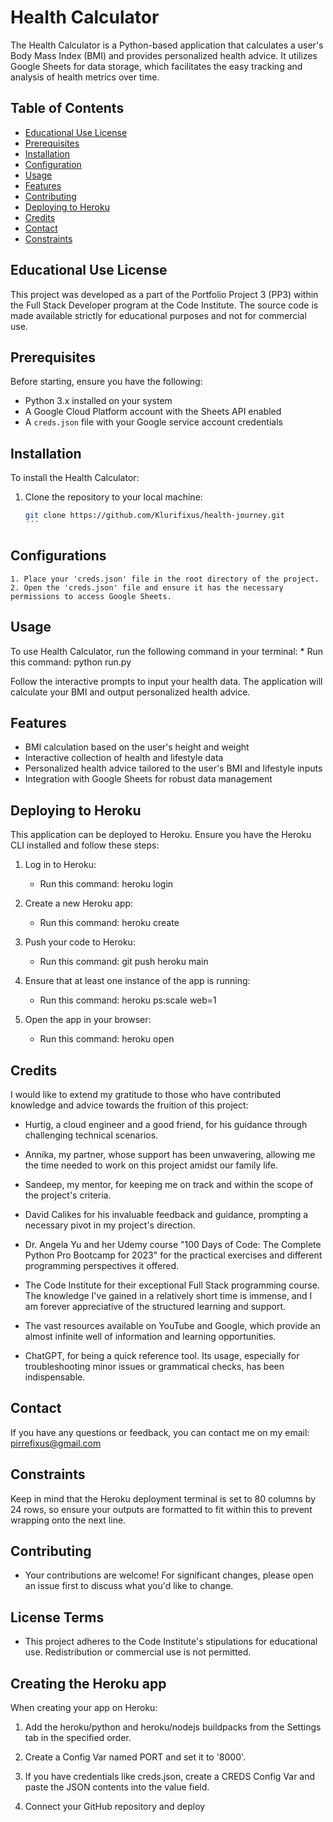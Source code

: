 # Health Calculator

The Health Calculator is a Python-based application that calculates a user's Body Mass Index (BMI) and provides personalized health advice. It utilizes Google Sheets for data storage, which facilitates the easy tracking and analysis of health metrics over time.

## Table of Contents
- [Educational Use License](#educational-use-license)
- [Prerequisites](#prerequisites)
- [Installation](#installation)
- [Configuration](#configuration)
- [Usage](#usage)
- [Features](#features)
- [Contributing](#contributing)
- [Deploying to Heroku](#deploying-to-heroku)
- [Credits](#credits)
- [Contact](#contact)
- [Constraints](#constraints)

## Educational Use License

This project was developed as a part of the Portfolio Project 3 (PP3) within the Full Stack Developer program at the Code Institute. The source code is made available strictly for educational purposes and not for commercial use.

## Prerequisites

Before starting, ensure you have the following:

- Python 3.x installed on your system
- A Google Cloud Platform account with the Sheets API enabled
- A `creds.json` file with your Google service account credentials

## Installation

To install the Health Calculator:

1. Clone the repository to your local machine:
   ```sh
   git clone https://github.com/Klurifixus/health-journey.git
   ´´´

## Configurations

    1. Place your 'creds.json' file in the root directory of the project.
    2. Open the 'creds.json' file and ensure it has the necessary permissions to access Google Sheets.

## Usage

To use Health Calculator, run the following command in your terminal:
    * Run this command: python run.py

Follow the interactive prompts to input your health data. The application will calculate your BMI and output personalized health advice.    

## Features
* BMI calculation based on the user's height and weight
* Interactive collection of health and lifestyle data
* Personalized health advice tailored to the user's BMI and lifestyle inputs
* Integration with Google Sheets for robust data management

## Deploying to Heroku
This application can be deployed to Heroku. Ensure you have the Heroku CLI installed and follow these steps:

1. Log in to Heroku:
       
    * Run this command: heroku login 
    
2. Create a new Heroku app:
    
    * Run this command: heroku create

3. Push your code to Heroku:
    
    * Run this command: git push heroku main

4. Ensure that at least one instance of the app is running:
    
    * Run this command: heroku ps:scale web=1

5. Open the app in your browser:
    
    * Run this command: heroku open

## Credits
I would like to extend my gratitude to those who have contributed knowledge and advice towards the fruition of this project:

* Hurtig, a cloud engineer and a good friend, for his guidance through challenging technical scenarios.

* Annika, my partner, whose support has been unwavering, allowing me the time needed to work on this project amidst our family life.

* Sandeep, my mentor, for keeping me on track and within the scope of the project's criteria.

* David Calikes for his invaluable feedback and guidance, prompting a necessary pivot in my project's direction.

* Dr. Angela Yu and her Udemy course "100 Days of Code: The Complete Python Pro Bootcamp for 2023" for the practical exercises and different programming perspectives it offered.

* The Code Institute for their exceptional Full Stack programming course. The knowledge I've gained in a relatively short time is immense, and I am forever appreciative of the structured learning and support.

* The vast resources available on YouTube and Google, which provide an almost infinite well of information and learning opportunities.

* ChatGPT, for being a quick reference tool. Its usage, especially for troubleshooting minor issues or grammatical checks, has been indispensable.

## Contact
If you have any questions or feedback, you can contact me on my email: [pirrefixus@gmail.com](mailto:pirrefixus@gmail.com)

## Constraints
Keep in mind that the Heroku deployment terminal is set to 80 columns by 24 rows, so ensure your outputs are formatted to fit within this to prevent wrapping onto the next line.

## Contributing
- Your contributions are welcome! For significant changes, please open an issue first to discuss what you'd like to change.

## License Terms

- This project adheres to the Code Institute's stipulations for educational use. Redistribution or commercial use is not permitted.



## Creating the Heroku app

When creating your app on Heroku:
1. Add the heroku/python and heroku/nodejs buildpacks from the Settings tab in the specified order.

2. Create a Config Var named PORT and set it to '8000'.

3. If you have credentials like creds.json, create a CREDS Config Var and paste the JSON contents into the value field.

4. Connect your GitHub repository and deploy




